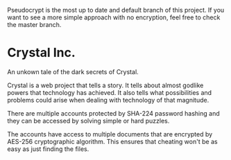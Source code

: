 Pseudocrypt is the most up to date and default branch of this project. If you want to see a more simple approach with no encryption, feel free to check the master branch.

# Crystal Inc.

An unkown tale of the dark secrets of Crystal.

Crystal is a web project that tells a story. It tells about almost godlike powers that technology has achieved. 
It also tells what possibilities and problems could arise when dealing with technology of that magnitude.


There are multiple accounts protected by SHA-224 password hashing and they can be accessed by solving simple or hard puzzles.

The accounts have access to multiple documents that are encrypted by AES-256 cryptographic algorithm. 
This ensures that cheating won't be as easy as just finding the files.



